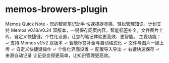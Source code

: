 # memos-browers-plugin
Memos Quick Note - 您的智能笔记助手  快速捕捉灵感，轻松管理知识。计划支持 Memos v0.18/v0.24 双版本，一键保存网页内容，智能标签补全，文件图片上传，自定义快捷键，个性化设置，让您的笔记体验更高效、更智能。  主要功能： ✓ 支持 Memos v1/v2 双版本 ✓ 智能标签补全与自动格式化 ✓ 文件与图片一键上传 ✓ 自定义快捷键操作 ✓ 个性化界面设置 ✓ 配置导入导出 ✓ 右键快速保存 ✓ 来源自动记录  让记录变得更简单，让知识管理更高效。
